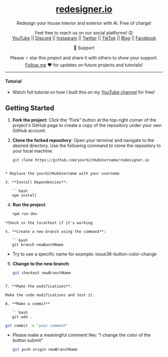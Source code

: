 <div align="center">
  
  <h1><a href="https://www.redesigner.io/">redesigner.io</a></h1>

Redesign your house interior and exterior with AI.
Free of charge!</span>

Feel free to reach us on our social platforms! 😊 <br />
<a href="https://www.youtube.com/@bgwebagency">YouTube</a> || <a href="https://discord.com/invite/62VR3MMCVm">Discord</a> || <a href="https://www.instagram.com/bgwebagency">Instagram</a> || <a href="https://www.twitter.com/kirankdash">Twitter</a> || <a href="https://www.tiktok.com/@bgwebagency">TikTok</a> || <a href="https://www.bgwebagency.in">Blog</a> || <a href="https://www.facebook.com/bgwebagency">Facebook</a>

🙏 Support

Please ⭐️ star this project and share it with others to show your support. [Follow me](https://github.com/kirandash) ❤️ for updates on future projects and tutorials!

---

</div>

#### Tutorial

- Watch full tutorial on how I built this on my [YouTube channel](https://youtu.be/4YXUGuo9OM4) for free!


## Getting Started

1. **Fork the project**: Click the "Fork" button at the top-right corner of the project's GitHub page to create a copy of the repository under your own GitHub account.

2. **Clone the forked repository**: Open your terminal and navigate to the desired directory. Use the following command to clone the repository to your local machine:

   ```bash
   git clone https://github.com/yourGitHubUsername/redesigner.io
```

* Replace the yourGitHubUsername with your username

3. **Install Dependencies**: 

   ```bash
   npm install
```

4. **Run the project**: 

   ```bash
   npm run dev
```
*Check in the localhost if it's working

5. **Create a new branch using the command**: 

   ```bash
   git branch newBanchName
```
* Try to use a specific name for example: issue36-button-color-change

6. **Change to the new branch**: 

   ```bash
   git checkout newBranchName
```

7. **Make the modifications**.

Make the code modifications and test it.

8. **Make a commit**

   ```bash
   git add .
```
   ```bash
   git commit -m "your comment"
```
* Please make a meaningful comment like: "I change the color of the button submit"

   ```bash
   git push origin newBranchName
```
